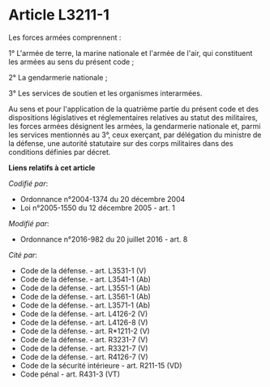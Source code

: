 # Article L3211-1

Les forces armées comprennent : 

1° L'armée de terre, la marine nationale et l'armée de l'air, qui constituent les armées au sens du présent code ; 

2° La gendarmerie nationale ; 

3° Les services de soutien et les organismes interarmées. 

Au sens et pour l'application de la quatrième partie du présent code et des dispositions législatives et réglementaires
relatives au statut des militaires, les forces armées désignent les armées, la gendarmerie nationale et, parmi les services
mentionnés au 3°, ceux exerçant, par délégation du ministre de la défense, une autorité statutaire sur des corps militaires
dans des conditions définies par décret.

**Liens relatifs à cet article**

_Codifié par_:

  - Ordonnance n°2004-1374 du 20 décembre 2004
  - Loi n°2005-1550 du 12 décembre 2005 - art. 1

_Modifié par_:

  - Ordonnance n°2016-982 du 20 juillet 2016 - art. 8

_Cité par_:

  - Code de la défense. - art. L3531-1 (V)
  - Code de la défense. - art. L3541-1 (Ab)
  - Code de la défense. - art. L3551-1 (Ab)
  - Code de la défense. - art. L3561-1 (Ab)
  - Code de la défense. - art. L3571-1 (Ab)
  - Code de la défense. - art. L4126-2 (V)
  - Code de la défense. - art. L4126-8 (V)
  - Code de la défense. - art. R*1211-2 (V)
  - Code de la défense. - art. R3231-7 (V)
  - Code de la défense. - art. R3321-7 (V)
  - Code de la défense. - art. R4126-7 (V)
  - Code de la sécurité intérieure - art. R211-15 (VD)
  - Code pénal - art. R431-3 (VT)
